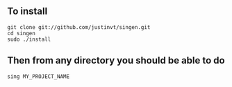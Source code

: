 To install
-------------------------------------------------

    git clone git://github.com/justinvt/singen.git
    cd singen
    sudo ./install

Then from any directory you should be able to do
-------------------------------------------------

    sing MY_PROJECT_NAME
